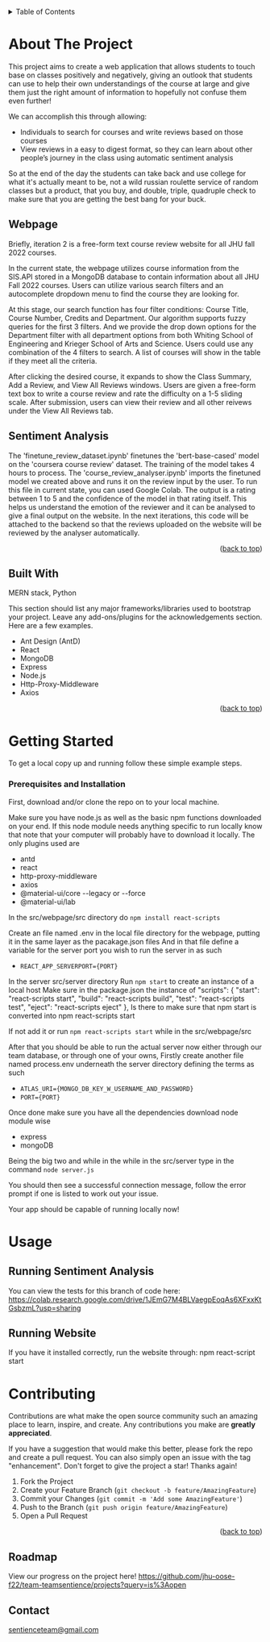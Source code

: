 <!-- Improved compatibility of back to top link: See: https://github.com/othneildrew/Best-README-Template/pull/73 -->
<a name="readme-top"></a>
<!--
*** Thanks for checking out the Best-README-Template. If you have a suggestion
*** that would make this better, please fork the repo and create a pull request
*** or simply open an issue with the tag "enhancement".
*** Don't forget to give the project a star!
*** Thanks again! Now go create something AMAZING! :D
-->


<!-- TABLE OF CONTENTS -->
<details>
  <summary>Table of Contents</summary>
  <ol>
    <li>
      <a href="#about-the-project">About The Project</a>
      <ul>
        <li><a href="#built-with">Built With</a></li>
      </ul>
    </li>
    <li>
      <a href="#getting-started">Getting Started</a>
      <ul>
        <li><a href="#prerequisites-and-installation">Prerequisites and Installation</a></li>
      </ul>
    </li>
    <li><a href="#usage">Usage</a></li>
    <li><a href="#contributing">Contributing</a></li>
    <li><a href="#license">License</a></li>
    <li><a href="#contact">Contact</a></li>
    <li><a href="#roadmap">Roadmap</a></li>
  </ol>
</details>



<!-- ABOUT THE PROJECT -->
# About The Project

This project aims to create a web application that allows students to touch base on classes positively and negatively, giving an outlook that students can use to help their own understandings of the course at large and give them just the right amount of information to hopefully not confuse them even further!

We can accomplish this through allowing:
* Individuals to search for courses and write reviews based on those courses
* View reviews in a easy to digest format, so they can learn about other people’s journey in the class using automatic sentiment analysis

So at the end of the day the students can take back and use college for what it's actually meant to be, not a wild russian roulette service of random classes but a product, that you buy, and double, triple, quadruple check to make sure that you are getting the best bang for your buck.

## Webpage

Briefly, iteration 2 is a free-form text course review website for all JHU fall 2022 courses.

In the current state, the webpage utilizes course information from the SIS.API stored in a MongoDB database to contain information about all JHU Fall 2022 courses. Users can utilize various search filters and an autocomplete dropdown menu to find the course they are looking for.

At this stage, our search function has four filter conditions: Course Title, Course Number, Credits and Department. Our algorithm supports fuzzy queries for the first 3 filters. And we provide the drop down options for the Department filter with all department options from both Whiting School of Engineering and Krieger School of Arts and Science. Users could use any combination of the 4 filters to search. A list of courses will show in the table if they meet all the criteria.

After clicking the desired course, it expands to show the Class Summary, Add a Review, and View All Reviews windows. Users are given a free-form text box to write a course review and rate the difficulty on a 1-5 sliding scale. After submission, users can view their review and all other reivews under the View All Reviews tab.




## Sentiment Analysis

The 'finetune_review_dataset.ipynb' finetunes the 'bert-base-cased' model on the 'coursera course review' dataset. The training of the model takes 4 hours to process.
The 'course_review_analyser.ipynb' imports the finetuned model we created above and runs it on the review input by the user. To run this file in current state, you can used Google Colab.
The output is a rating between 1 to 5 and the confidence of the model in that rating itself. This helps us understand the emotion of the reviewer and it can be analysed to give a final output on the website.
In the next iterations, this code will be attached to the backend so that the reviews uploaded on the website will be reviewed by the analyser automatically.

<p align="right">(<a href="#readme-top">back to top</a>)</p>

## Built With

MERN stack, Python

This section should list any major frameworks/libraries used to bootstrap your project. Leave any add-ons/plugins for the acknowledgements section. Here are a few examples.

* Ant Design (AntD)
* React
* MongoDB
* Express
* Node.js
* Http-Proxy-Middleware
* Axios

<p align="right">(<a href="#readme-top">back to top</a>)</p>



<!-- GETTING STARTED -->
# Getting Started

To get a local copy up and running follow these simple example steps.
<!-- Prerequisites -->
<!-- Installation -->
### Prerequisites and Installation
First, download and/or clone the repo on to your local machine.

Make sure you have node.js as well as the basic npm functions downloaded on your end.
If this node module needs anything specific to run locally know that note that your computer will probably have to download it locally. The only plugins used are

* antd
* react
* http-proxy-middleware
* axios
* @material-ui/core --legacy or --force
* @material-ui/lab

In the src/webpage/src directory
do `npm install react-scripts`

Create an file named .env in the local file directory for the webpage, putting it in the same layer as the pacakage.json files
And in that file define a variable for the server port you wish to run the server in as such

* `REACT_APP_SERVERPORT={PORT}`

In the server src/server directory Run `npm start` to create an instance of a local host
Make sure in the package.json the instance of "scripts": { "start": "react-scripts start", "build": "react-scripts build", "test": "react-scripts test", "eject": "react-scripts eject" },
Is there to make sure that npm start is converted into npm react-scripts start

If not add it or run `npm react-scripts start` while in the src/webpage/src

After that you should be able to run the actual server now either through our team database, or through one of your owns, 
Firstly create another file named process.env underneath the server directory defining the terms as such

* `ATLAS_URI={MONGO_DB_KEY_W_USERNAME_AND_PASSWORD}`
* `PORT={PORT}`

Once done make sure you have all the dependencies download node module wise

* express
* mongoDB 

Being the big two and while in the
while in the src/server type in the command
`node server.js`

You should then see a successful connection message, follow the error prompt if one is listed to work out your issue.

Your app should be capable of running locally now!

<!-- USAGE EXAMPLES -->
# Usage

## Running Sentiment Analysis

You can view the tests for this branch of code here: https://colab.research.google.com/drive/1JEmG7M4BLVaegpEoqAs6XFxxKtGsbzmL?usp=sharing

## Running Website

If you have it installed correctly, run the website through:
npm react-script start

<!-- CONTRIBUTING -->
# Contributing

Contributions are what make the open source community such an amazing place to learn, inspire, and create. Any contributions you make are **greatly appreciated**.

If you have a suggestion that would make this better, please fork the repo and create a pull request. You can also simply open an issue with the tag "enhancement".
Don't forget to give the project a star! Thanks again!

1. Fork the Project
2. Create your Feature Branch (`git checkout -b feature/AmazingFeature`)
3. Commit your Changes (`git commit -m 'Add some AmazingFeature'`)
4. Push to the Branch (`git push origin feature/AmazingFeature`)
5. Open a Pull Request

<p align="right">(<a href="#readme-top">back to top</a>)</p>

## Roadmap
View our progress on the project here! https://github.com/jhu-oose-f22/team-teamsentience/projects?query=is%3Aopen

<!-- CONTACT -->
## Contact

sentienceteam@gmail.com

<!-- MARKDOWN LINKS & IMAGES -->
<!-- https://www.markdownguide.org/basic-syntax/#reference-style-links -->
[contributors-shield]: https://img.shields.io/github/contributors/othneildrew/Best-README-Template.svg?style=for-the-badge
[contributors-url]: https://github.com/othneildrew/Best-README-Template/graphs/contributors
[forks-shield]: https://img.shields.io/github/forks/othneildrew/Best-README-Template.svg?style=for-the-badge
[forks-url]: https://github.com/othneildrew/Best-README-Template/network/members
[stars-shield]: https://img.shields.io/github/stars/othneildrew/Best-README-Template.svg?style=for-the-badge
[stars-url]: https://github.com/othneildrew/Best-README-Template/stargazers
[issues-shield]: https://img.shields.io/github/issues/othneildrew/Best-README-Template.svg?style=for-the-badge
[issues-url]: https://github.com/othneildrew/Best-README-Template/issues
[license-shield]: https://img.shields.io/github/license/othneildrew/Best-README-Template.svg?style=for-the-badge
[license-url]: https://github.com/othneildrew/Best-README-Template/blob/master/LICENSE.txt
[linkedin-shield]: https://img.shields.io/badge/-LinkedIn-black.svg?style=for-the-badge&logo=linkedin&colorB=555
[linkedin-url]: https://linkedin.com/in/othneildrew
[product-screenshot]: images/screenshot.png
[Next.js]: https://img.shields.io/badge/next.js-000000?style=for-the-badge&logo=nextdotjs&logoColor=white
[Next-url]: https://nextjs.org/
[React.js]: https://img.shields.io/badge/React-20232A?style=for-the-badge&logo=react&logoColor=61DAFB
[React-url]: https://reactjs.org/
[Vue.js]: https://img.shields.io/badge/Vue.js-35495E?style=for-the-badge&logo=vuedotjs&logoColor=4FC08D
[Vue-url]: https://vuejs.org/
[Angular.io]: https://img.shields.io/badge/Angular-DD0031?style=for-the-badge&logo=angular&logoColor=white
[Angular-url]: https://angular.io/
[Svelte.dev]: https://img.shields.io/badge/Svelte-4A4A55?style=for-the-badge&logo=svelte&logoColor=FF3E00
[Svelte-url]: https://svelte.dev/
[Laravel.com]: https://img.shields.io/badge/Laravel-FF2D20?style=for-the-badge&logo=laravel&logoColor=white
[Laravel-url]: https://laravel.com
[Bootstrap.com]: https://img.shields.io/badge/Bootstrap-563D7C?style=for-the-badge&logo=bootstrap&logoColor=white
[Bootstrap-url]: https://getbootstrap.com
[JQuery.com]: https://img.shields.io/badge/jQuery-0769AD?style=for-the-badge&logo=jquery&logoColor=white
[JQuery-url]: https://jquery.com
